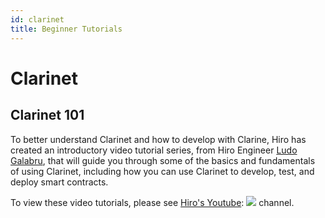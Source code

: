 ```yaml
---
id: clarinet
title: Beginner Tutorials
---
```


# Clarinet

## Clarinet 101
To better understand Clarinet and how to develop with Clarine, Hiro has created an introductory video tutorial series, 
from Hiro Engineer [Ludo Galabru](https://twitter.com/ludovic?lang=en), 
that will guide you through some of the basics and fundamentals of using Clarinet, 
including how you can use Clarinet to develop, test, and deploy smart contracts.

To view these video tutorials, please see [Hiro's Youtube](https://www.youtube.com/c/HiroSystems):
[<img src="docs/images/clarinet101.png">](https://youtube.com/playlist?list=PL5Ujm489LoJaAz9kUJm8lYUWdGJ2AnQTb) channel.
